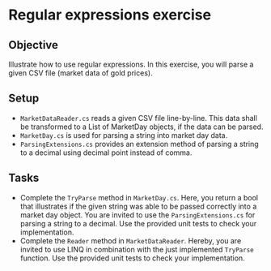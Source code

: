 # Regular expressions exercise

## Objective

Illustrate how to use regular expressions. In this exercise, you will parse a given CSV file (market data of gold prices).

## Setup

* ``MarketDataReader.cs`` reads a given CSV file line-by-line. This data shall be transformed to a List of MarketDay objects, if the data can be parsed.
* ``MarketDay.cs`` is used for parsing a string into market day data.
* ``ParsingExtensions.cs`` provides an extension method of parsing a string to a decimal using decimal point instead of comma.

## Tasks

* Complete the ``TryParse`` method in ``MarketDay.cs``. Here, you return a bool that illustrates if the given string was able to be passed correctly into a market day object. You are invited to use the ``ParsingExtensions.cs`` for parsing a string to a decimal. Use the provided unit tests to check your implementation.
* Complete the ``Reader`` method in ``MarketDataReader``. Hereby, you are invited to use LINQ in combination with the just implemented ``TryParse`` function. Use the provided unit tests to check your implementation.